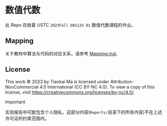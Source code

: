# 数值代数

此 Repo 存放着 USTC `2023Fall.001125.01` 数值代数课程的作业。

## Mapping

关于教材中算法与代码的对应关系，请参考 [Mapping.md](./Mapping.md)。

## License

This work © 2023 by Tiankai Ma is licensed under Attribution-NonCommercial 4.0 International (CC BY-NC 4.0). To view a
copy of this license, visit <https://creativecommons.org/licenses/by-nc/4.0/>.

> [!IMPORTANT]
> 实验报告中可能包含个人隐私，这部分内容(`Reports/`目录下的所有内容)不在上述许可证的约束范围内。
